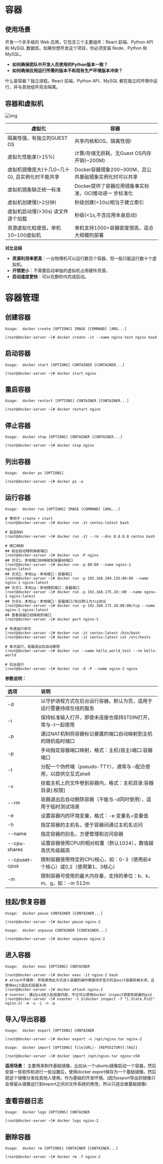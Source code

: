 # 容器

## 使用场景

开发一个杀手级的 Web 应用，它包含三个主要组件：React 前端、Python API 和 MySQL 数据库。如果你想开发这个项目，你必须安装 Node、Python 和 MySQL。

- **如何确保团队中开发人员使用的Python版本一致？**
- **如何确保应用运行所需的版本不和现有生产环境版本冲突？**

什么是容器？独立进程。React 前端、Python API、MySQL 都在独立的环境中运行，并与其他组件完全隔离。

## 容器和虚拟机

![img](01.docker介绍与安装/容器与虚拟机对比.png)

| **虚拟化**                                       | **容器**                                                |
| ------------------------------------------------ | ------------------------------------------------------- |
| 隔离性强，有独立的GUEST  OS                      | 共享内核和OS，隔离性弱!                                 |
| 虚拟化性能差(>15%)                               | 计算/存储无损耗，无Guest  OS内存开销(~200M)             |
| 虚拟机镜像庞大(十几G~几十G),  且实例化时不能共享 | Docker容器镜象200~300M，且公共基础镜象实例化时可以共享  |
| 虚拟机镜象缺乏统一标准                           | Docker提供了容器应用镜象事实标准，OCI推动进一  步标准化 |
| 虚拟机创建慢(>2分钟)                             | 秒级创建(<10s)相当于建立索引                            |
| 虚拟机启动慢(>30s)  读文件逐个加载               | 秒级(<1s,不含应用本身启动)                              |
| 资源虚拟化粒度低，单机10~100虚拟机               | 单机支持1000+容器密度很高，适合大规模的部署             |

**对比总结**
- **资源利用率更高**：一台物理机可以运行数百个容器，但一般只能运行数十个虚拟机。
- **开销更小**：不需要启动单独的虚拟机占用硬件资源。
- **启动速度更快**：可以在数秒内完成启动。

# 容器管理

## 创建容器

`Usage:  docker create [OPTIONS] IMAGE [COMMAND] [ARG...]`
```shell
[root@docker-server ~]# docker create -it --name nginx-test nginx bash
```

## 启动容器

`Usage:  docker start [OPTIONS] CONTAINER [CONTAINER...]`
```shell
[root@docker-server ~]# docker start nginx
```

## 重启容器

`Usage:  docker restart [OPTIONS] CONTAINER [CONTAINER...]`
```shell
[root@docker-server ~]# docker restart nginx
```

## 停止容器

`Usage:  docker stop [OPTIONS] CONTAINER [CONTAINER...]`
```shell
[root@docker-server ~]# docker stop nginx
```

## 列出容器

`Usage:  docker ps [OPTIONS]`
```shell
[root@docker-server ~]# docker ps -a
```

## 运行容器

`Usage:  docker run [OPTIONS] IMAGE [COMMAND] [ARG...]`
```shell
# 等同于 create + start
[root@docker-server ~]# docker run -it centos:latest bash

# 指定DNS
[root@docker-server ~]# docker run -it --rm --dns 8.8.8.8 centos bash

# 端口映射
## 前台启动随机映射端口
[root@docker-server ~]# docker run -P nginx
## 方式1，本地端口80映射到容器80端口
[root@docker-server ~]# docker run -p 80:80 --name nginx-1 nginx:latest 
## 方式2，本地ip：本地端口：容器端口
[root@docker-server ~]# docker run -p 192.168.204.135:80:80 --name nginx-1 nginx:latest 
## 方式3，本地ip：本地随机端口：容器端口
[root@docker-server ~]# docker run -p 192.168.175.10::80 --name nginx-1 nginx:latest 
## 方式4，本地ip：本地端口：容器端口/协议默认为tcp协议
[root@docker-server ~]# docker run -p 192.168.175.10:80:80/tcp --name nginx-1 nginx:latest 
## 查看容器已经映射的端口
[root@docker-server ~]# docker port nginx-1

# 传递运行命令
[root@docker-server ~]# docker run -it centos:latest /bin/bash
[root@docker-server ~]# docker run -it centos:latest cat /etc/hosts

# 单次运行，容器退出后自动删除
[root@docker-server ~]# docker run --name hello_world_test --rm hello-world

# 后台运行
[root@docker-server ~]# docker run -d -P --name nginx-2 nginx
```

**参数说明：**

| 选项 | 说明 |
|:---|:---|
| -d | 以守护进程方式在后台运行容器。默认为否，适用于运行需要持续在线的服务 |
| -i | 保持标准输入打开，即使未连接也保持STDIN打开，常与-t一起使用 |
| -P | 通过NAT机制将容器标记暴露的端口自动映射到主机的随机临时端口 |
| -p | 手动指定容器端口映射，格式：主机(宿主)端口:容器端口 |
| -t | 分配一个伪终端（pseudo-TTY），通常与-i配合使用，以提供交互式shell |
| -v | 挂载主机上的文件卷到容器内，格式：主机目录:容器目录[:权限] |
| --rm | 容器退出后自动删除容器（不能与-d同时使用），适用于临时测试场景 |
| -e | 设置容器内的环境变量，格式：-e 变量名=变量值 |
| -h | 指定容器的主机名，便于容器间通过主机名访问 |
| --name | 指定容器的别名，方便管理和访问容器 |
| --cpu-shares | 设置容器使用CPU的相对权重（默认1024），数值越高优先级越高 |
| --cpuset-cpus | 限制容器使用特定的CPU核心，如：0-3（使用前4个核心）或0,2（使用第1、3核心） |
| -m | 限制容器可使用的最大内存量，支持的单位：b、k、m、g，如：-m 512m


## 挂起/恢复容器

`Usage:  docker pause CONTAINER [CONTAINER...]`
```shell
[root@docker-server ~]# docker pause nginx-2
```
`Usage:  docker unpause CONTAINER [CONTAINER...]`
```shell
[root@docker-server ~]# docker unpause nginx-2
```

## 进入容器

`Usage:  docker exec [OPTIONS] CONTAINER`
```shell
[root@docker-server ~]# docker exec -it nginx-2 bash
# attach不推荐: 所有使用此方式进入容器的操作都是同步显示的且exit容器将被关闭，且使用exit退出后容器关闭
[root@docker-server ~]# docker attach nginx-2
# nsenter: 通过pid进入到容器内部，不过可以使用docker inspect获取到容器的pid
[root@docker-server ~]# nsenter -t $(docker inspect -f "[.State.Pid]" nginx-2) -m -u -i -n -p
```

## 导入/导出容器

`Usage:  docker export [OPTIONS] CONTAINER`
```shell
[root@docker-server ~]# docker export -o /opt/nginx.tar nginx-2
```
`Usage:  docker import [OPTIONS] file|URL|- [REPOSITORY[:TAG]]`
```shell
[root@docker-server ~]# docker import /opt/nginx.tar nginx:v50
```

**适用场景：** 主要用来制作基础镜像，比如从一个ubuntu镜像启动一个容器，然后安装一些软件和进行一些设置后，使用docker export保存为一个基础镜像。然后把这个镜像分发给其他人使用，作为基础的开发环境。(因为export导出的镜像只会保留从镜像运行到export之间对文件系统的修改，所以只适合做基础镜像)

## 查看容器日志

`Usage:  docker logs [OPTIONS] CONTAINER`
```shell
[root@docker-server ~]# docker logs nginx-2
```

## 删除容器

`Usage:  docker rm [OPTIONS] CONTAINER [CONTAINER...]`
```shell
[root@docker-server ~]# docker rm -f nginx-2 
```